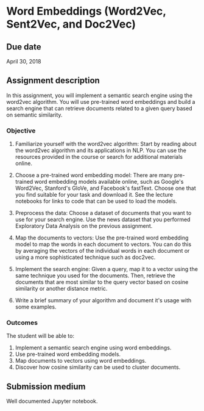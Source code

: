 # Word Embeddings (Word2Vec, Sent2Vec, and Doc2Vec)

## Due date

April 30, 2018

## Assignment description

In this assignment, you will implement a semantic search engine using the word2vec algorithm. You will use pre-trained word embeddings and build a search engine that can retrieve documents related to a given query based on semantic similarity.

### Objective

1. Familiarize yourself with the word2vec algorithm: Start by reading about the word2vec algorithm and its applications in NLP. You can use the resources provided in the course or search for additional materials online.

2. Choose a pre-trained word embedding model: There are many pre-trained word embedding models available online, such as Google's Word2Vec, Stanford's GloVe, and Facebook's fastText. Choose one that you find suitable for your task and download it. See the lecture notebooks for links to code that can be used to load the models.

3. Preprocess the data: Choose a dataset of documents that you want to use for your search engine. Use the news dataset that you performed Exploratory Data Analysis on the previous assignment.

4. Map the documents to vectors: Use the pre-trained word embedding model to map the words in each document to vectors. You can do this by averaging the vectors of the individual words in each document or using a more sophisticated technique such as doc2vec.

5. Implement the search engine: Given a query, map it to a vector using the same technique you used for the documents. Then, retrieve the documents that are most similar to the query vector based on cosine similarity or another distance metric.

6. Write a brief summary of your algorithm and document it's usage with some examples.

### Outcomes

The student will be able to:

1. Implement a semantic search engine using word embeddings.
2. Use pre-trained word embedding models.
3. Map documents to vectors using word embeddings.
4. Discover how cosine similarity can be used to cluster documents.

## Submission medium

Well documented Jupyter notebook.